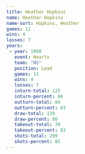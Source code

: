 ```yaml
---
title: Heather Hopkins
name: Heather Hopkins
name-sort: Hopkins, Heather
games: 11
wins: 4
losses: 7
years:
 - year: 1998
   event: Hearts
   team: "NS"
   position: Lead
   games: 11
   wins: 4
   losses: 7
   inturn-total: 125
   inturn-percent: 86
   outturn-total: 84
   outturn-percent: 83
   draw-total: 139
   draw-percent: 86
   takeout-total: 70
   takeout-percent: 83
   shots-total: 209
   shots-percent: 85
---
```

